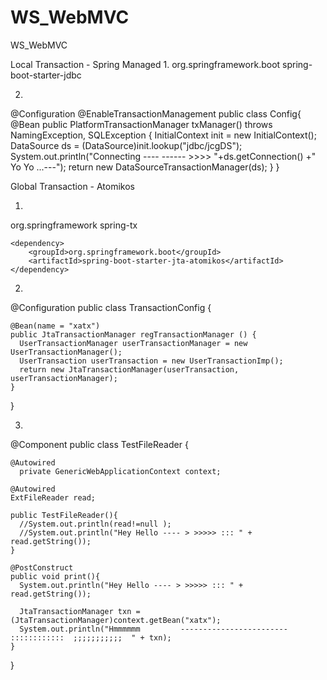 # WS_WebMVC
WS_WebMVC

Local Transaction - Spring Managed
1. 
   <dependency>
			<groupId>org.springframework.boot</groupId>
			<artifactId>spring-boot-starter-jdbc</artifactId>
		</dependency>
    
2. 

@Configuration
   @EnableTransactionManagement
   public class Config{
   @Bean
    public PlatformTransactionManager txManager() throws NamingException, SQLException {
		InitialContext init = new InitialContext();
		DataSource ds = (DataSource)init.lookup("jdbc/jcgDS");
		System.out.println("Connecting ----    ------  >>>>  "+ds.getConnection() +" Yo Yo ...---");
        return new DataSourceTransactionManager(ds);
    }
   }
   
 Global Transaction - Atomikos
 
 1. 
  <dependency>
			<groupId>org.springframework</groupId>
			<artifactId>spring-tx</artifactId>
		</dependency>

    <dependency>
        <groupId>org.springframework.boot</groupId>
        <artifactId>spring-boot-starter-jta-atomikos</artifactId>
    </dependency>
    
  2. 
  @Configuration
   public class TransactionConfig {

    @Bean(name = "xatx")
    public JtaTransactionManager regTransactionManager () {
      UserTransactionManager userTransactionManager = new UserTransactionManager();
      UserTransaction userTransaction = new UserTransactionImp();
      return new JtaTransactionManager(userTransaction, userTransactionManager);
    }
  }
  
  3. 
  
  @Component
  public class TestFileReader {

    @Autowired
      private GenericWebApplicationContext context;

    @Autowired
    ExtFileReader read;

    public TestFileReader(){
      //System.out.println(read!=null );
      //System.out.println("Hey Hello ---- > >>>>> ::: " + read.getString());
    }

    @PostConstruct
    public void print(){
      System.out.println("Hey Hello ---- > >>>>> ::: " + read.getString());

      JtaTransactionManager txn = (JtaTransactionManager)context.getBean("xatx");
      System.out.println("Hmmmmmm         ------------------------   ::::::::::::  ;;;;;;;;;;;  " + txn);
    }
  }
